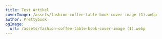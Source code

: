 ```yaml
---
title: Test Artikel
coverImage: /assets/fashion-coffee-table-book-cover-image (1).webp
author: Prettybook
ogImage:
  url: /assets/fashion-coffee-table-book-cover-image (1).webp
---
```

